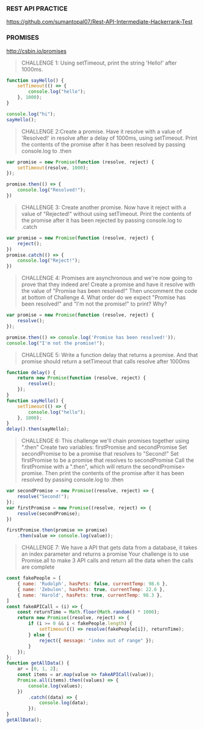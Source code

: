 ### REST API PRACTICE 
  https://github.com/sumantopal07/Rest-API-Intermediate-Hackerrank-Test
### PROMISES
  http://csbin.io/promises

> CHALLENGE 1: Using setTimeout, print the string 'Hello!' after 1000ms.

```js
function sayHello() {
    setTimeout(() => {
        console.log("hello");
    }, 1000);
}

console.log("hi");
sayHello();
```

> CHALLENGE 2:Create a promise. Have it resolve with a value of 'Resolved!' in resolve after a delay of 1000ms, using setTimeout. Print the contents of the promise after it has been resolved by passing console.log to .then

```js
var promise = new Promise(function (resolve, reject) {
    setTimeout(resolve, 1000);
});

promise.then(() => {
    console.log("Resolved!");
})
```

> CHALLENGE 3: Create another promise. Now have it reject with a value of "Rejected!" without using setTimeout. Print the contents of the promise after it has been rejected by passing console.log to .catch

```js
var promise = new Promise(function (resolve, reject) {
    reject();
})
promise.catch(() => {
    console.log("Reject!");
})
```

> CHALLENGE 4: Promises are asynchronous and we're now going to prove that they indeed are! Create a promise and have it resolve with the value of "Promise has been resolved!" Then uncomment the code at bottom of Challenge 4. What order do we expect "Promise has been resolved!" and "I'm not the promise!" to print? Why?

```js
var promise = new Promise(function (resolve, reject) {
    resolve();
});

promise.then(() => console.log('Promise has been resolved!'));
console.log("I'm not the promise!");
```

> CHALLENGE 5: Write a function delay that returns a promise. And that promise should return a setTimeout that calls resolve after 1000ms

```js
function delay() {
    return new Promise(function (resolve, reject) {
        resolve();
    });
}
function sayHello() {
    setTimeout(() => {
        console.log("hello");
    }, 1000);
}
delay().then(sayHello);
```

> CHALLENGE 6: This challenge we'll chain promises together using ".then" Create two variables: firstPromise and secondPromise Set secondPromise to be a promise that resolves to "Second!" Set firstPromise to be a promise that resolves to secondPromise Call the firstPromise with a ".then", which will return the secondPromise> promise. Then print the contents of the promise after it has been resolved by passing console.log to .then

```js
var secondPromise = new Promise((resolve, reject) => {
    resolve("Second!");
});
var firstPromise = new Promise((resolve, reject) => {
    resolve(secondPromise);
})

firstPromise.then(promise => promise)
    .then(value => console.log(value));
```

> CHALLENGE 7: We have a API that gets data from a database, it takes an index parameter and returns a promise Your challenge is to use Promise.all to make 3 API calls and return all the data when the calls are complete

```js
const fakePeople = [
    { name: 'Rudolph', hasPets: false, currentTemp: 98.6 },
    { name: 'Zebulon', hasPets: true, currentTemp: 22.6 },
    { name: 'Harold', hasPets: true, currentTemp: 98.3 },
]
const fakeAPICall = (i) => {
    const returnTime = Math.floor(Math.random() * 1000);
    return new Promise((resolve, reject) => {
        if (i >= 0 && i < fakePeople.length) {
            setTimeout(() => resolve(fakePeople[i]), returnTime);
        } else {
            reject({ message: "index out of range" });
        }
    });
};
function getAllData() {
    ar = [0, 1, 2];
    const items = ar.map(value => fakeAPICall(value));
    Promise.all(items).then((values) => {
        console.log(values);
    })
        .catch((data) => {
            console.log(data);
        });
}
getAllData();
```

